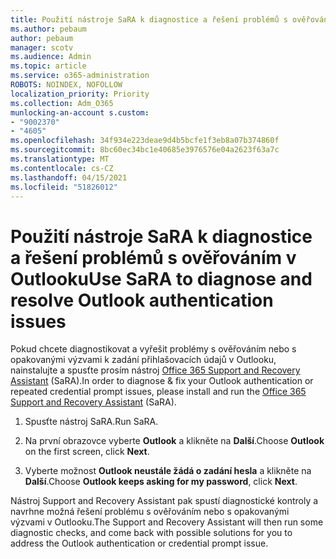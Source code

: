 ```yaml
---
title: Použití nástroje SaRA k diagnostice a řešení problémů s ověřováním v Outlooku
ms.author: pebaum
author: pebaum
manager: scotv
ms.audience: Admin
ms.topic: article
ms.service: o365-administration
ROBOTS: NOINDEX, NOFOLLOW
localization_priority: Priority
ms.collection: Adm_O365
munlocking-an-account s.custom:
- "9002370"
- "4605"
ms.openlocfilehash: 34f934e223deae9d4b5bcfe1f3eb8a07b374860f
ms.sourcegitcommit: 8bc60ec34bc1e40685e3976576e04a2623f63a7c
ms.translationtype: MT
ms.contentlocale: cs-CZ
ms.lasthandoff: 04/15/2021
ms.locfileid: "51826012"
---
```

# <a name="use-sara-to-diagnose-and-resolve-outlook-authentication-issues"></a><span data-ttu-id="e0731-102">Použití nástroje SaRA k diagnostice a řešení problémů s ověřováním v Outlooku</span><span class="sxs-lookup"><span data-stu-id="e0731-102">Use SaRA to diagnose and resolve Outlook authentication issues</span></span>

<span data-ttu-id="e0731-103">Pokud chcete diagnostikovat a vyřešit problémy s ověřováním nebo s opakovanými výzvami k zadání přihlašovacích údajů v Outlooku, nainstalujte a spusťte prosím nástroj [Office 365 Support and Recovery Assistant](https://diagnostics.office.com/#/) (SaRA).</span><span class="sxs-lookup"><span data-stu-id="e0731-103">In order to diagnose & fix your Outlook authentication or repeated credential prompt issues, please install and run the [Office 365 Support and Recovery Assistant](https://diagnostics.office.com/#/) (SaRA).</span></span>

1. <span data-ttu-id="e0731-104">Spusťte nástroj SaRA.</span><span class="sxs-lookup"><span data-stu-id="e0731-104">Run SaRA.</span></span>

2. <span data-ttu-id="e0731-105">Na první obrazovce vyberte **Outlook** a klikněte na **Další**.</span><span class="sxs-lookup"><span data-stu-id="e0731-105">Choose **Outlook** on the first screen, click **Next**.</span></span>

3. <span data-ttu-id="e0731-106">Vyberte možnost **Outlook neustále žádá o zadání hesla** a klikněte na **Další**.</span><span class="sxs-lookup"><span data-stu-id="e0731-106">Choose **Outlook keeps asking for my password**, click **Next**.</span></span>

<span data-ttu-id="e0731-107">Nástroj Support and Recovery Assistant pak spustí diagnostické kontroly a navrhne možná řešení problému s ověřováním nebo s opakovanými výzvami v Outlooku.</span><span class="sxs-lookup"><span data-stu-id="e0731-107">The Support and Recovery Assistant will then run some diagnostic checks, and come back with possible solutions for you to address the Outlook authentication or credential prompt issue.</span></span>
